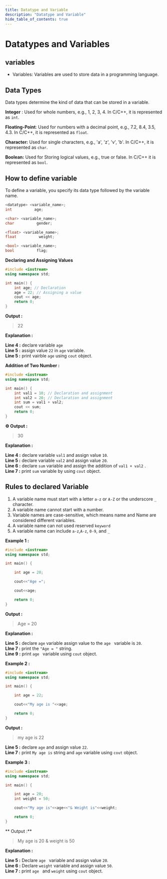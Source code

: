 ```yaml
---
title: Datatype and Variable
description: "Datatype and Variable"
hide_table_of_contents: true
---
```


# Datatypes and Variables

## variables

- Variables: Variables are used to store data in a programming language.

## Data Types

Data types determine the kind of data that can be stored in a variable.

**Integer** : Used for whole numbers, e.g., 1, 2, 3, 4. In C/C++, it is represented as `int`.

**Floating-Point**: Used for numbers with a decimal point, e.g., 7.2, 8.4, 3.5, 4.3. In C/C++, it is represented as `float`.

**Character:** Used for single characters, e.g., 'a', 'z', 'v', 'b'. In C/C++, it is represented as `char`.

**Boolean:** Used for Storing logical values, e.g., true or false. In C/C++ it is represented as `bool`.

## How to define variable

To define a variable, you specify its data type followed by the variable name.

```c++
<datatype> <variable_name>;
int          age;
```

```c++
<char> <variable_name>;
char          gender;
```

```c++
<float> <variable_name>;
float          weight;
```

```c++
<bool> <variable_name>;
bool          flag;
```

**Declaring and Assigning Values**

```cpp showLineNumbers = "true"
#include <iostream>
using namespace std;

int main() {
    int age; // Declaration
    age = 22; // Assigning a value
    cout << age;
    return 0;
}
```

**Output :**

> 22

**Explanation :**

**Line 4 :** declare variable `age` <br/>
**Line 5 :** assign value `22` in `age` variable. <br/>
**Line 5 :** print vairble `age` using `cout` object. <br/>

**Addition of Two Number :**

```cpp showLineNumbers = "true"
#include <iostream>
using namespace std;

int main() {
    int val1 = 10; // Declaration and assignment
    int val2 = 20; // Declaration and assignment
    int sum = val1 + val2;
    cout << sum;
    return 0;
}
```

**⚙️ Output :**

> 30

**Explanation :**

**Line 4 :** declare variable `val1` and assign value `10`. <br/>
**Line 5 :** declare variable `val2` and assign value `20`. <br/>
**Line 6 :** declare `sum` variable and assign the addition of `val1 + val2` .<br/>
**Line 7 :** print `sum` variable by using `cout` object.<br/>

## Rules to declared Variable

1. A variable name must start with a letter `a-z` or `A-Z` or the underscore `_` character.
2. A variable name cannot start with a number.
3. Variable names are case-sensitive, which means name and Name are considered different variables.
4. A variable name can not used reserved `keyword`
5. A variable name can include `a-z`,`A-z`, `0-9`, and `_`

**Example 1 :**

```cpp showLineNumbers = "true"
#include <iostream>
using namespace std;

int main() {

    int age = 20;

    cout<<"Age =";

    cout<<age;

    return 0;
}
```

**Output :**

> Age = 20

**Explanation :**

**Line 5 :** declare `age` variable assign value to the `age ` variable is `20`. <br/>
**LIne 7 :** print the `"Age = "` string. <br/>
**Line 9 :** print `age ` variable using `cout` object. <br/>

**Example 2 :**

```cpp showLineNumbers = "true"
#include <iostream>
using namespace std;

int main() {

    int age = 22;

    cout<<"My age is "<<age;

    return 0;
}
```

**Output :**

> my age is 22

**Line 5 :** declare `age` and assign value `22`. <br/>
**Line 7 :** print `My age is` string and `age` variable using `cout` object.<br/>

**Example 3 :**

```cpp showLineNumbers = "true"
#include <iostream>
using namespace std;

int main() {

    int age = 20;
    int weight = 50;

    cout<<"My age is"<<age<<"& Weight is"<<weight;

    return 0;
}
```

** Output :**

> My age is 20 & weight is 50

**Explanation :**

**Line 5 :** Declare `age ` variable and assign value `20`. <br/>
**Line 6 :** Declare `weight` variable and assign value `50`. <br/>
**Line 7 :** print `age ` and `weight` using `cout` object.
